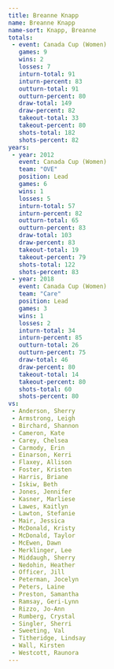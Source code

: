 ```yaml
---
title: Breanne Knapp
name: Breanne Knapp
name-sort: Knapp, Breanne
totals:
 - event: Canada Cup (Women)
   games: 9
   wins: 2
   losses: 7
   inturn-total: 91
   inturn-percent: 83
   outturn-total: 91
   outturn-percent: 80
   draw-total: 149
   draw-percent: 82
   takeout-total: 33
   takeout-percent: 80
   shots-total: 182
   shots-percent: 82
years:
 - year: 2012
   event: Canada Cup (Women)
   team: "OVE"
   position: Lead
   games: 6
   wins: 1
   losses: 5
   inturn-total: 57
   inturn-percent: 82
   outturn-total: 65
   outturn-percent: 83
   draw-total: 103
   draw-percent: 83
   takeout-total: 19
   takeout-percent: 79
   shots-total: 122
   shots-percent: 83
 - year: 2018
   event: Canada Cup (Women)
   team: "Care"
   position: Lead
   games: 3
   wins: 1
   losses: 2
   inturn-total: 34
   inturn-percent: 85
   outturn-total: 26
   outturn-percent: 75
   draw-total: 46
   draw-percent: 80
   takeout-total: 14
   takeout-percent: 80
   shots-total: 60
   shots-percent: 80
vs:
 - Anderson, Sherry
 - Armstrong, Leigh
 - Birchard, Shannon
 - Cameron, Kate
 - Carey, Chelsea
 - Carmody, Erin
 - Einarson, Kerri
 - Flaxey, Allison
 - Foster, Kristen
 - Harris, Briane
 - Iskiw, Beth
 - Jones, Jennifer
 - Kasner, Marliese
 - Lawes, Kaitlyn
 - Lawton, Stefanie
 - Mair, Jessica
 - McDonald, Kristy
 - McDonald, Taylor
 - McEwen, Dawn
 - Merklinger, Lee
 - Middaugh, Sherry
 - Nedohin, Heather
 - Officer, Jill
 - Peterman, Jocelyn
 - Peters, Laine
 - Preston, Samantha
 - Ramsay, Geri-Lynn
 - Rizzo, Jo-Ann
 - Rumberg, Crystal
 - Singler, Sherri
 - Sweeting, Val
 - Titheridge, Lindsay
 - Wall, Kirsten
 - Westcott, Raunora
---
```

